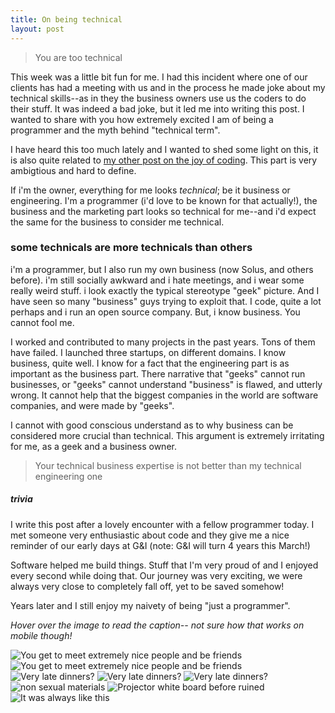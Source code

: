 ```yaml
---
title: On being technical
layout: post
---
```


> You are too technical

This week was a little bit fun for me. I had this incident where one of our clients has had a meeting with us and in the process he made joke about my technical skills--as in they the business owners use us the coders to do their stuff. It was indeed a bad joke, but it led me into writing this post. I wanted to share with you how extremely excited I am of being a programmer and the myth behind "technical term".

I have heard this too much lately and I wanted to shed some light on this, it is also quite related to [my other post on the joy of coding](/2020/01/04/on-the-joy-of-coding.html). This part is very ambigtious and hard to define.

If i'm the owner, everything for me looks _technical_; be it business or engineering. I'm a programmer (i'd love to be known for that actually!), the business and the marketing part looks so technical for me--and i'd expect the same for the business to consider me technical.

### some technicals are more technicals than others

i'm a programmer, but I also run my own business (now Solus, and others before). i'm still socially awkward and i hate meetings, and i wear some really weird stuff. i look exactly the typical stereotype "geek" picture. And I have seen so many "business" guys trying to exploit that.
I code, quite a lot perhaps and i run an open source company. But, i know business. You cannot fool me.

I worked and contributed to many projects in the past years. Tons of them have failed. I launched three startups, on different domains. I know business, quite well. I know for a fact that the engineering part is as important as the business part. There narrative that "geeks" cannot run businesses, or "geeks" cannot understand "business" is flawed, and utterly wrong. It cannot help that the biggest companies in the world are software companies, and were made by "geeks".

I cannot with good conscious understand as to why business can be considered more crucial than technical. This argument is extremely irritating for me, as a geek and a business owner.

> Your technical business expertise is not better than my technical engineering one

##### trivia

I write this post after a lovely encounter with a fellow programmer today. I met someone very enthusiastic about code and they give me a nice reminder of our early days at G&I (note: G&I will turn 4 years this March!)

Software helped me build things. Stuff that I'm very proud of and I enjoyed every second while doing that. Our journey was very exciting, we were always very close to completely fall off, yet to be saved somehow!

Years later and I still enjoy my naivety of being "just a programmer".

_Hover over the image to read the caption-- not sure how that works on mobile though!_

![You get to meet extremely nice people and be friends](/assets/1.webp "You get to meet extremely nice people and be friends")
![You get to meet extremely nice people and be friends](/assets/2.webp "You get to meet extremely nice people and be friends")
![Very late dinners?](/assets/3.webp "Very late dinners! Yeah, sign me in!")
![Very late dinners?](/assets/4.webp "Very late dinners! Yeah, sign me in!")
![Very late dinners?](/assets/5.webp "This was supposed to be شعيرية. Salamon loved it though! He ate the whole plate!")
![non sexual materials](/assets/6.webp "NOOOO! That video was not porn!")
![Projector white board before ruined](/assets/7.webp "Our projector white board, when it was well white")
![It was always like this](/assets/8.webp "We never settled. We are always a step off completely collapsing!")
